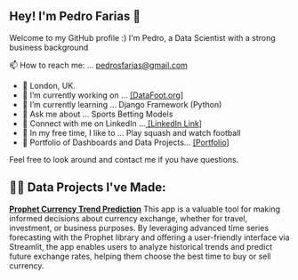## Hey! I'm Pedro Farias 👋

Welcome to my GitHub profile :)
I'm Pedro, a Data Scientist with a strong business background

📫 How to reach me: ... pedrosfarias@gmail.com

- 📍 London, UK.
- 🔭 I’m currently working on ... [[DataFoot.org]](https://www.datafoot.org/)
- 🌱 I’m currently learning ... Django Framework (Python)
- 💬 Ask me about ... Sports Betting Models
- 🤝 Connect with me on LinkedIn ...[ [LinkedIn Link] ](https://www.linkedin.com/in/pedrosfarias/)
- 🎈 In my free time, I like to ... Play squash and watch football
- 🔭 Portfolio of Dashboards and Data Projects... [[Portfolio]](https://pedrosfarias.myportfolio.com/)

Feel free to look around and contact me if you have questions.

## 👨‍💻 Data Projects I've Made:

**[Prophet Currency Trend Prediction](https://github.com/pedrosfarias01/Data-Science-Projects/tree/main/1-ProphetCurrencyTrend)**
This app is a valuable tool for making informed decisions about currency exchange, whether for travel, investment, or business purposes. By leveraging advanced time series forecasting with the Prophet library and offering a user-friendly interface via Streamlit, the app enables users to analyze historical trends and predict future exchange rates, helping them choose the best time to buy or sell currency.
  

